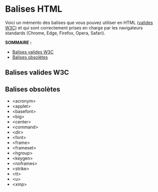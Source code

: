 # Balises HTML

Voici un mémento des balises que vous pouvez utiliser en HTML ([valides W3C](https://www.w3.org/TR/html52/)) et qui sont correctement prises en charge par les navigateurs standards (Chrome, Edge, Firefox, Opera, Safari).

**SOMMAIRE :**
+ [Balises valides W3C](#balises-valides-w3c)
+ [Balises obsolètes](#balises-obsolètes)

## Balises valides W3C

## Balises obsolètes

+ \<acronym\>
+ \<applet\>
+ \<basefont\>
+ \<big\>
+ \<center\>
+ \<command\>
+ \<dir\>
+ \<font\>
+ \<frame\>
+ \<frameset\>
+ \<hgroup\>
+ \<keygen\>
+ \<noframes\>
+ \<strike\>
+ \<tt\>
+ \<u\>
+ \<xmp\>
